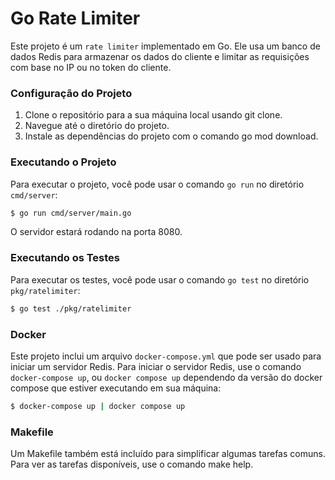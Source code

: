 # Go Rate Limiter
Este projeto é um `rate limiter` implementado em Go. Ele usa um banco de dados Redis para armazenar os dados do cliente e limitar as requisições com base no IP ou no token do cliente.

### Configuração do Projeto
1. Clone o repositório para a sua máquina local usando git clone.
2. Navegue até o diretório do projeto.
3. Instale as dependências do projeto com o comando go mod download.

### Executando o Projeto
Para executar o projeto, você pode usar o comando `go run` no diretório `cmd/server`:

```sh
$ go run cmd/server/main.go
```

O servidor estará rodando na porta 8080.

### Executando os Testes

Para executar os testes, você pode usar o comando `go test` no diretório `pkg/ratelimiter`:

```sh
$ go test ./pkg/ratelimiter
```

### Docker
Este projeto inclui um arquivo `docker-compose.yml` que pode ser usado para iniciar um servidor Redis. Para iniciar o servidor Redis, use o comando `docker-compose up`, ou `docker compose up` dependendo da versão do docker compose que estiver executando em sua máquina:

```sh
$ docker-compose up | docker compose up
```

### Makefile
Um Makefile também está incluído para simplificar algumas tarefas comuns. Para ver as tarefas disponíveis, use o comando make help.